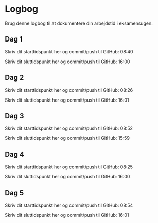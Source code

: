 # Logbog
Brug denne logbog til at dokumentere din arbejdstid i eksamensugen.

## Dag 1
Skriv dit starttidspunkt her og commit/push til GitHub: 
08:40

Skriv dit sluttidspunkt her og commit/push til GitHub: 
16:00

## Dag 2
Skriv dit starttidspunkt her og commit/push til GitHub: 08:26

Skriv dit sluttidspunkt her og commit/push til GitHub: 16:01

## Dag 3
Skriv dit starttidspunkt her og commit/push til GitHub: 08:52

Skriv dit sluttidspunkt her og commit/push til GitHub: 15:59

## Dag 4
Skriv dit starttidspunkt her og commit/push til GitHub: 08:25

Skriv dit sluttidspunkt her og commit/push til GitHub: 16:00

## Dag 5
Skriv dit starttidspunkt her og commit/push til GitHub: 08:54

Skriv dit sluttidspunkt her og commit/push til GitHub: 16:01
